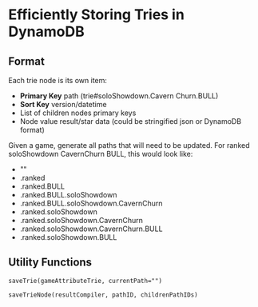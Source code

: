 
# Efficiently Storing Tries in DynamoDB

## Format

Each trie node is its own item:

- **Primary Key** path (trie#soloShowdown.Cavern Churn.BULL)
- **Sort Key** version/datetime
- List of children nodes primary keys
- Node value result/star data (could be stringified json or DynamoDB format)

Given a game, generate all paths that will need to be updated. For ranked soloShowdown CavernChurn BULL, this would look like:

- ""
- .ranked
- .ranked.BULL
- .ranked.BULL.soloShowdown
- .ranked.BULL.soloShowdown.CavernChurn
- .ranked.soloShowdown
- .ranked.soloShowdown.CavernChurn
- .ranked.soloShowdown.CavernChurn.BULL
- .ranked.soloShowdown.BULL

## Utility Functions

```
saveTrie(gameAttributeTrie, currentPath="")

saveTrieNode(resultCompiler, pathID, childrenPathIDs)
```